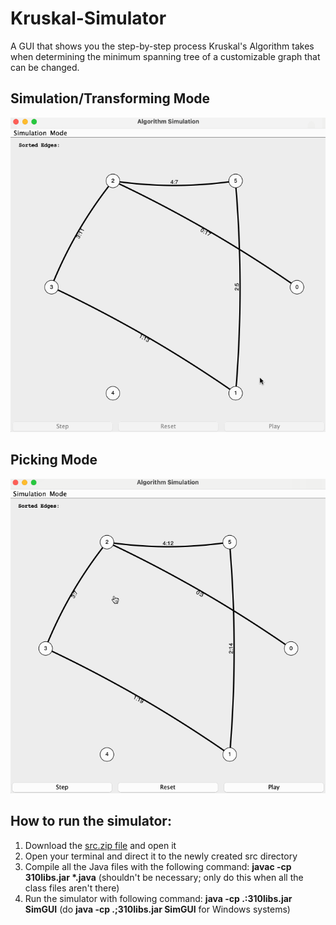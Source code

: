 # Kruskal-Simulator

A GUI that shows you the step-by-step process Kruskal's Algorithm takes when determining the minimum spanning tree of a customizable graph that can be changed.

## Simulation/Transforming Mode
<img src='Kruskal Algorithm Demo Gif Simulation Mode.gif' title='Simulation Mode' width='' alt='Simulation Mode' />

## Picking Mode
<img src='Kruskal Algorithm Demo Gif Picking Mode.gif' title='Picking Mode' width='' alt='Picking Mode' />

## How to run the simulator:
1. Download the [src.zip file](src.zip) and open it
2. Open your terminal and direct it to the newly created src directory
3. Compile all the Java files with the following command: <strong>javac -cp 310libs.jar *.java</strong> (shouldn't be necessary; only do this when all the class files aren't there)
5. Run the simulator with following command: <strong>java -cp .:310libs.jar SimGUI</strong> (do <strong>java -cp .;310libs.jar SimGUI</strong> for Windows systems)
